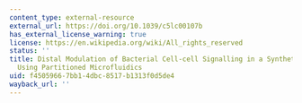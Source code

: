 ```yaml
---
content_type: external-resource
external_url: https://doi.org/10.1039/c5lc00107b
has_external_license_warning: true
license: https://en.wikipedia.org/wiki/All_rights_reserved
status: ''
title: Distal Modulation of Bacterial Cell-cell Signalling in a Synthetic Ecosystem
  Using Partitioned Microfluidics
uid: f4505966-7bb1-4dbc-8517-b1313f0d5de4
wayback_url: ''
---
```

